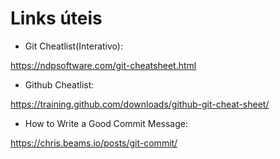 # Links úteis

- Git Cheatlist(Interativo):

https://ndpsoftware.com/git-cheatsheet.html

- Github Cheatlist:

https://training.github.com/downloads/github-git-cheat-sheet/

- How to Write a Good Commit Message:

https://chris.beams.io/posts/git-commit/
